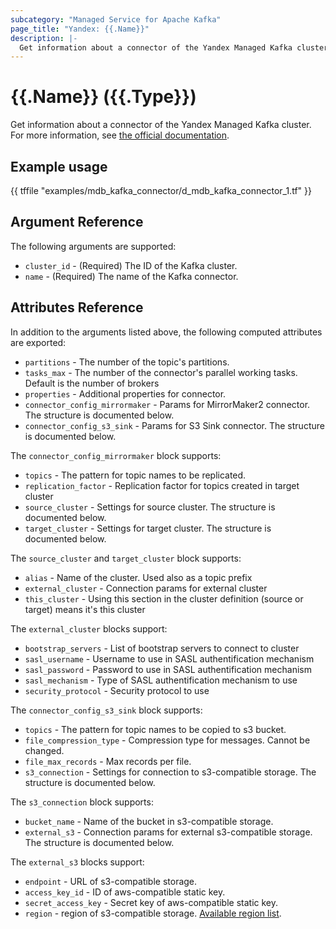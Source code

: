 ```yaml
---
subcategory: "Managed Service for Apache Kafka"
page_title: "Yandex: {{.Name}}"
description: |-
  Get information about a connector of the Yandex Managed Kafka cluster.
---
```


# {{.Name}} ({{.Type}})

Get information about a connector of the Yandex Managed Kafka cluster. For more information, see [the official documentation](https://yandex.cloud/docs/managed-kafka/concepts).

## Example usage

{{ tffile "examples/mdb_kafka_connector/d_mdb_kafka_connector_1.tf" }}

## Argument Reference

The following arguments are supported:

* `cluster_id` - (Required) The ID of the Kafka cluster.
* `name` - (Required) The name of the Kafka connector.

## Attributes Reference

In addition to the arguments listed above, the following computed attributes are exported:

* `partitions` - The number of the topic's partitions.
* `tasks_max` - The number of the connector's parallel working tasks. Default is the number of brokers
* `properties` - Additional properties for connector.
* `connector_config_mirrormaker` - Params for MirrorMaker2 connector. The structure is documented below.
* `connector_config_s3_sink` - Params for S3 Sink connector. The structure is documented below.

The `connector_config_mirrormaker` block supports:
* `topics` - The pattern for topic names to be replicated.
* `replication_factor` - Replication factor for topics created in target cluster
* `source_cluster` - Settings for source cluster. The structure is documented below.
* `target_cluster` - Settings for target cluster. The structure is documented below.

The `source_cluster` and `target_cluster` block supports:
* `alias` - Name of the cluster. Used also as a topic prefix
* `external_cluster` - Connection params for external cluster
* `this_cluster` - Using this section in the cluster definition (source or target) means it's this cluster

The `external_cluster` blocks support:
* `bootstrap_servers` - List of bootstrap servers to connect to cluster
* `sasl_username` - Username to use in SASL authentification mechanism
* `sasl_password` - Password to use in SASL authentification mechanism
* `sasl_mechanism` - Type of SASL authentification mechanism to use
* `security_protocol` - Security protocol to use

The `connector_config_s3_sink` block supports:
* `topics` - The pattern for topic names to be copied to s3 bucket.
* `file_compression_type` - Сompression type for messages. Cannot be changed.
* `file_max_records` - Max records per file.
* `s3_connection` - Settings for connection to s3-compatible storage. The structure is documented below.

The `s3_connection` block supports:
* `bucket_name` - Name of the bucket in s3-compatible storage.
* `external_s3` - Connection params for external s3-compatible storage. The structure is documented below.

The `external_s3` blocks support:
* `endpoint` - URL of s3-compatible storage.
* `access_key_id` - ID of aws-compatible static key.
* `secret_access_key` - Secret key of aws-compatible static key.
* `region` - region of s3-compatible storage. [Available region list](https://docs.aws.amazon.com/AWSJavaSDK/latest/javadoc/com/amazonaws/regions/Regions.html).
